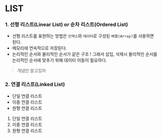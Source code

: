 # LIST

### 1. 선형 리스트(Linear List) or 순차 리스트(Ordered List)
- 선형 리스트를 표현하는 방법은 `인덱스`와 `데이터`로 구성된 `배열(Array)`를 사용하면 된다.
- 메모리에 연속적으로 저장된다.   
- 논리적인 순서와 물리적인 순서가 같은 구조
! 그래서 삽입, 삭제시 물리적인 순서를 논리적인 순서에 맞추기 위해 데이터 이동이 필요하다.

> 개념만 알고있자

### 2. 연결 리스트(Linked List)
- 단일 연결 리스트
- 이중 연결 리스트
- 원형 연결 리스트

1. 단일 연결 리스트
2. 이중 연결 리스트
3. 원형 연결 리스트
